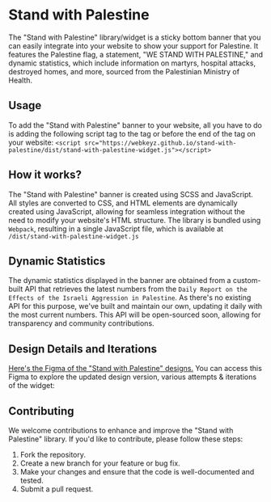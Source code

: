 # Stand with Palestine
The "Stand with Palestine" library/widget is a sticky bottom banner that you can easily integrate into your website to show your support for Palestine. It features the Palestine flag, a statement, "WE STAND WITH PALESTINE," and dynamic statistics, which include information on martyrs, hospital attacks, destroyed homes, and more, sourced from the Palestinian Ministry of Health. 

## Usage
To add the "Stand with Palestine" banner to your website, all you have to do is adding the following script tag to the <head> tag or before the end of the </body> tag on your website:
`<script src="https://webkeyz.github.io/stand-with-palestine/dist/stand-with-palestine-widget.js"></script>`

## How it works?
The "Stand with Palestine" banner is created using SCSS and JavaScript. All styles are converted to CSS, and HTML elements are dynamically created using JavaScript, allowing for seamless integration without the need to modify your website's HTML structure. The library is bundled using `Webpack`, resulting in a single JavaScript file, which is available at `/dist/stand-with-palestine-widget.js`

## Dynamic Statistics
The dynamic statistics displayed in the banner are obtained from a custom-built API that retrieves the latest numbers from the `Daily Report on the Effects of the Israeli Aggression in Palestine`. As there's no existing API for this purpose, we've built and maintain our own, updating it daily with the most current numbers. This API will be open-sourced soon, allowing for transparency and community contributions.

## Design Details and Iterations
[Here's the Figma of the "Stand with Palestine" designs.](https://www.figma.com/file/hwC3K8Zi172s55xvYbPUpo/FreePalestine-Plugin?node-id=1%3A53&mode=dev) You can access this Figma to explore the updated design version, various attempts & iterations of the widget:

## Contributing
We welcome contributions to enhance and improve the "Stand with Palestine" library. If you'd like to contribute, please follow these steps:
1. Fork the repository.
2. Create a new branch for your feature or bug fix.
3. Make your changes and ensure that the code is well-documented and tested.
4. Submit a pull request.